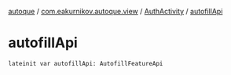 [autoque](../../index.md) / [com.eakurnikov.autoque.view](../index.md) / [AuthActivity](index.md) / [autofillApi](./autofill-api.md)

# autofillApi

`lateinit var autofillApi: AutofillFeatureApi`